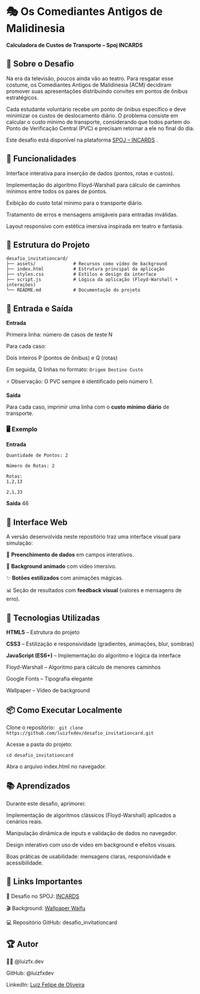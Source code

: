 # 🎭 Os Comediantes Antigos de Malidinesia

**Calculadora de Custos de Transporte – Spoj INCARDS**

## 📖 Sobre o Desafio

Na era da televisão, poucos ainda vão ao teatro. Para resgatar esse costume, os Comediantes Antigos de Malidinesia (ACM) decidiram promover suas apresentações distribuindo convites em pontos de ônibus estratégicos.

Cada estudante voluntário recebe um ponto de ônibus específico e deve minimizar os custos de deslocamento diário. 
O problema consiste em calcular o custo mínimo de transporte, considerando que todos partem do Ponto de Verificação Central (PVC) e precisam retornar a ele no final do dia.

Este desafio está disponível na plataforma [SPOJ – INCARDS](https://www.spoj.com/problems/INCARDS)
.

## 🚀 Funcionalidades

Interface interativa para inserção de dados (pontos, rotas e custos).

Implementação do algoritmo Floyd-Warshall para cálculo de caminhos mínimos entre todos os pares de pontos.

Exibição do custo total mínimo para o transporte diário.

Tratamento de erros e mensagens amigáveis para entradas inválidas.

Layout responsivo com estética imersiva inspirada em teatro e fantasia.

## 📂 Estrutura do Projeto
```
desafio_invitationcard/
├── assets/              # Recursos como vídeo de background
├── index.html           # Estrutura principal da aplicação
├── styles.css           # Estilos e design da interface
├── script.js            # Lógica da aplicação (Floyd-Warshall + interações)
└── README.md            # Documentação do projeto
```

## 🧮 Entrada e Saída

**Entrada**

Primeira linha: número de casos de teste N

Para cada caso:

Dois inteiros P (pontos de ônibus) e Q (rotas)

Em seguida, Q linhas no formato:
``
Origem Destino Custo
``

⚡ Observação: O PVC sempre é identificado pelo número 1.

**Saída**

Para cada caso, imprimir uma linha com o **custo mínimo diário** de transporte.

### 🖥️ Exemplo

**Entrada**

``Quantidade de Pontos: 2``

``Número de Rotas: 2``

```
Rotas:
1,2,13

2,1,33
```
**Saída**
46


## 🎨 Interface Web

A versão desenvolvida neste repositório traz uma interface visual para simulação:

📝 **Preenchimento de dados** em campos interativos.

🎥 **Background animado** com vídeo imersivo.

✨ **Botões estilizados** com animações mágicas.

📊 Seção de resultados com **feedback visual** (valores e mensagens de erro).

## 🔧 Tecnologias Utilizadas

**HTML5** – Estrutura do projeto

**CSS3** – Estilização e responsividade (gradientes, animações, blur, sombras)

**JavaScript (ES6+)** – Implementação do algoritmo e lógica da interface

Floyd-Warshall – Algoritmo para cálculo de menores caminhos

Google Fonts – Tipografia elegante

Wallpaper  – Vídeo de background


## 📦 Como Executar Localmente

Clone o repositório:
``
git clone https://github.com/luizfxdev/desafio_invitationcard.git``


Acesse a pasta do projeto:

``cd desafio_invitationcard``


Abra o arquivo index.html no navegador.

## 📚 Aprendizados

Durante este desafio, aprimorei:

Implementação de algoritmos clássicos (Floyd-Warshall) aplicados a cenários reais.

Manipulação dinâmica de inputs e validação de dados no navegador.

Design interativo com uso de vídeo em background e efeitos visuais.

Boas práticas de usabilidade: mensagens claras, responsividade e acessibilidade.

## 🔗 Links Importantes

📝 Desafio no SPOJ: [INCARDS](https://www.spoj.com/problems/INCARDS)

🎬 Background: [Wallpaper Waifu](https://wallpaperwaifu.com/?utm_source=chatgpt.com)

💻 Repositório GitHub: desafio_invitationcard

## 🏆 Autor

👨‍💻 @luizfx.dev

GitHub: @luizfxdev

LinkedIn: [Luiz Felipe de Oliveira](https://www.linkedin.com/in/luizfxdev)
